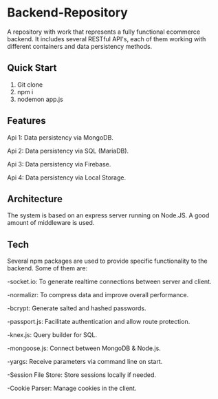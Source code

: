 # Backend-Repository
A repository with work that represents a fully functional ecommerce backend. It includes several RESTful API's, each of them working with different containers and data persistency methods.

## Quick Start
1) Git clone
2) npm i
3) nodemon app.js

## Features
Api 1: Data persistency via MongoDB.  

Api 2: Data persistency via SQL (MariaDB).  

Api 3: Data persistency via Firebase.  

Api 4: Data persistency via Local Storage.  


## Architecture
The system is based on an express server running on Node.JS. A good amount of middleware is used.

## Tech
Several npm packages are used to provide specific functionality to the backend. Some of them are:  

-socket.io: To generate realtime connections between server and client.  

-normalizr: To compress data and improve overall performance.  

-bcrypt: Generate salted and hashed passwords. 

-passport.js: Facilitate authentication and allow route protection.  

-knex.js: Query builder for SQL.  

-mongoose.js: Connect between MongoDB & Node.js. 

-yargs: Receive parameters via command line on start.  

-Session File Store: Store sessions locally if needed.  

-Cookie Parser: Manage cookies in the client.  

